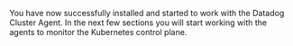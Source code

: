 You have now successfully installed and started to work with the Datadog Cluster Agent. In the next few sections you will start working with the agents to monitor the Kubernetes control plane.